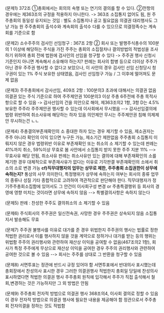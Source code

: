 (문제1)
372조 ①총회에서는 회의의 속행 또는 연기의 결의를 할 수 있다. ②전항의 경우에는 제363조의 규정을 적용하지 아니한다.
-> 363조 소집통지 없어도 됨, 원 주주총회의 동일성 유지되는 것임 : 별도 소집통지나 공고 필요없음 의결권 대리행사도 그냥 가능
원 주주총회의 출석수와 계속회의 출석수 다를 수 있으므로 의결정족수는 계속회를 기준으로 함

(문제2)
소수주주의 검사인 선임청구 : 367조 2항 ② 회사 또는 발행주식총수의 100분의 1 이상에 해당하는 주식을 가진 주주는 총회의 소집절차나 결의방법의 적법성을 조사하기 위하여 총회 전에 법원에 검사인의 선임을 청구할 수 있다
-> 주주권 행사 신청시 기준인지 아니면 계속해서 소유해야 하는지? 판례는 회사의 합병 등으로 더이상 주주가 아닌 경우 주주권 행사할 수 없다고 보았으나, 이 사안의 경우 검사인 선임 신청당시 청구권이 있는 1% 주식 보유한 상태였음, 검사인 선임청구 가능 / 그 이후에 떨어져도 문제 없음

(문제3)
주주총회에서 감사선임, 409조 2항 : 100분의3 초과에 대해서는 의결권 없음
의결권 있는 주식 기준으로 하여 주주제안권 100분의3 이상 주총 6주전에 주총 목적사항으로 할 수 있음
-> 감사선임의 건을 의안으로 해야, 제363조의2 1항, 3항
D는 4.5%보유한 주주라 주주제안권 행사할 수 있는데 이사회에서 무시했음 --> 감사선임결의에 법령 위반하여 취소사유에 해당하는 하자 있음
의안제안 무시는 주주제안권 침해
의제제안 무시하는건 ㄴㄴ

(문제4)
주총결의부존재확인의 소 중대한 하자 있는 경우 제기할 수 있음, 제소권자는 주주 아니라 확인의 이익 있으면 누구든 가능, 제소기간 제한없음
주주총회 소집통지 이뤄지지 않은 경우 법령위반 이유로 부존재확인 또는 취소의 소 제기할 수 있는데 판례는 41%까지 취소, 59%이상 무효로 봄
사안에서 소집통지 받지 못한 주주 지분 11% --> 무효사유 해당 안됨, 취소사유
판례는 취소사유만 있는 결의에 대해 부존재확인의 소를 제기한 경우 대체적으로 부존재사유가 없다는 이유로 기각판결
부존재확인의 소에서 취소의 소로 변경 가능
**cf)직무대행자의 업무는 상무로 제한, 주주총회 소집권한이 상무에 속하는지?**
통상의 사무 의미한다, 특정행위가 상무에 속하는지 여부는 회사의 종류 업무의 종류나 성질 기타 종합적으로 고려하여 객관적으로 판단해야 한다. 직무대행자가 정기주주총회소집함에 있어서도 그 안건이 이사회구성 변경 or 주총특결행위 등 회사의 경영에 영향 미치는 것이라면 상무에 속하지 않음 --> 특별결의사항은 속하지 않는다

(문제5)
판례 : 찬성한 주주도 결의취소의 소 제기할 수 있음

(문제6)
주식회사의 주주권은 일신전속권, 사망한 경우 주주권은 상속되지 않음 소집통지서 발송해도 무효

(문제7)
주주권 불행사를 이유로 대가를 준 경우 위법한지
주주권의 행사는 법률로 정한 적법한 권리로서 이를 행사하지 않을 것을 계약으로 정하거나 대가를 받는 등의 행위는 위법함 
주주의 권리행사와 관련하여 재산상 이익을 공여할 수 없음(467조의2 1항), 회사가 특정 주주에게 무상으로 재산상 이익을 공여한 경우 주주의 권리행사와 관련하여 공여한 것으로 볼 수 있음 --> 회사는 주주를 상대로 그 반환을 청구할 수 있음

(문제8)
서면투표는 정관에 반드시 규정 있어야 함
서면투표에서 반대의사 표시했는데 총회장에서 찬성의사 표시한 경우 그러한 의결권행사 적법한지
총회일 당일에 찬성의사 표시하였다면 적법한 의결권 행사 주주총회 원칙에 입각해서 주주가 직접 출석해서 철회,변경하는 것은 가능하지만 그 외 방법은 안됨

(문제9)
주주총회 전자적 방법으로 의결권 행사 368조의4, 이사회 결의로 정할 수 있음 이 경우 전자적 방법으로 의결권 행사에 필요한 내용을 제공해야 함
정관으로서 주주총회 전자의결을 정하는 것도 적법함